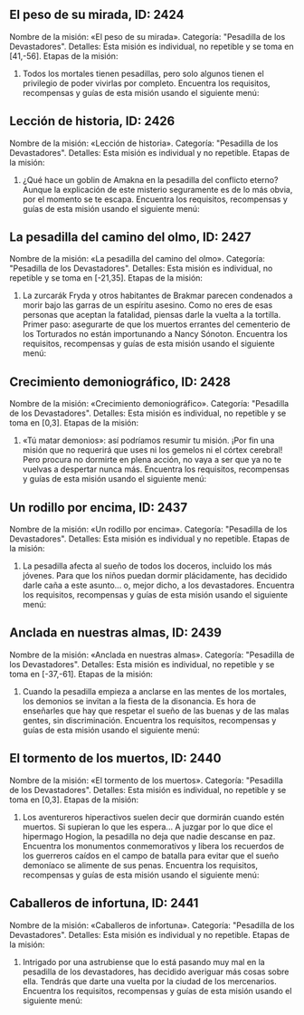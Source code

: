 ## El peso de su mirada, ID: 2424
Nombre de la misión: «El peso de su mirada».
Categoría: "Pesadilla de los Devastadores".
Detalles: Esta misión es individual, no repetible y se toma en [41,-56].
Etapas de la misión:
1. Todos los mortales tienen pesadillas, pero solo algunos tienen el privilegio de poder vivirlas por completo.
Encuentra los requisitos, recompensas y guías de esta misión usando el siguiente menú:
<component type={2424_QUEST_MENU}>

## Lección de historia, ID: 2426
Nombre de la misión: «Lección de historia».
Categoría: "Pesadilla de los Devastadores".
Detalles: Esta misión es individual y no repetible.
Etapas de la misión:
1. ¿Qué hace un goblin de Amakna en la pesadilla del conflicto eterno? Aunque la explicación de este misterio seguramente es de lo más obvia, por el momento se te escapa.
Encuentra los requisitos, recompensas y guías de esta misión usando el siguiente menú:
<component type={2426_QUEST_MENU}>

## La pesadilla del camino del olmo, ID: 2427
Nombre de la misión: «La pesadilla del camino del olmo».
Categoría: "Pesadilla de los Devastadores".
Detalles: Esta misión es individual, no repetible y se toma en [-21,35].
Etapas de la misión:
1. La zurcarák Fryda y otros habitantes de Brakmar parecen condenados a morir bajo las garras de un espíritu asesino. Como no eres de esas personas que aceptan la fatalidad, piensas darle la vuelta a la tortilla. Primer paso: asegurarte de que los muertos errantes del cementerio de los Torturados no están importunando a Nancy Sónoton.
Encuentra los requisitos, recompensas y guías de esta misión usando el siguiente menú:
<component type={2427_QUEST_MENU}>

## Crecimiento demoniográfico, ID: 2428
Nombre de la misión: «Crecimiento demoniográfico».
Categoría: "Pesadilla de los Devastadores".
Detalles: Esta misión es individual, no repetible y se toma en [0,3].
Etapas de la misión:
1. «Tú matar demonios»: así podríamos resumir tu misión. ¡Por fin una misión que no requerirá que uses ni los gemelos ni el córtex cerebral! Pero procura no dormirte en plena acción, no vaya a ser que ya no te vuelvas a despertar nunca más.
Encuentra los requisitos, recompensas y guías de esta misión usando el siguiente menú:
<component type={2428_QUEST_MENU}>

## Un rodillo por encima, ID: 2437
Nombre de la misión: «Un rodillo por encima».
Categoría: "Pesadilla de los Devastadores".
Detalles: Esta misión es individual y no repetible.
Etapas de la misión:
1. La pesadilla afecta al sueño de todos los doceros, incluido los más jóvenes. Para que los niños puedan dormir plácidamente, has decidido darle caña a este asunto... o, mejor dicho, a los devastadores.
Encuentra los requisitos, recompensas y guías de esta misión usando el siguiente menú:
<component type={2437_QUEST_MENU}>

## Anclada en nuestras almas, ID: 2439
Nombre de la misión: «Anclada en nuestras almas».
Categoría: "Pesadilla de los Devastadores".
Detalles: Esta misión es individual, no repetible y se toma en [-37,-61].
Etapas de la misión:
1. Cuando la pesadilla empieza a anclarse en las mentes de los mortales, los demonios se invitan a la fiesta de la disonancia. Es hora de enseñarles que hay que respetar el sueño de las buenas y de las malas gentes, sin discriminación.
Encuentra los requisitos, recompensas y guías de esta misión usando el siguiente menú:
<component type={2439_QUEST_MENU}>

## El tormento de los muertos, ID: 2440
Nombre de la misión: «El tormento de los muertos».
Categoría: "Pesadilla de los Devastadores".
Detalles: Esta misión es individual, no repetible y se toma en [0,3].
Etapas de la misión:
1. Los aventureros hiperactivos suelen decir que dormirán cuando estén muertos. Si supieran lo que les espera... A juzgar por lo que dice el hipermago Hogion, la pesadilla no deja que nadie descanse en paz. Encuentra los monumentos conmemorativos y libera los recuerdos de los guerreros caídos en el campo de batalla para evitar que el sueño demoníaco se alimente de sus penas.
Encuentra los requisitos, recompensas y guías de esta misión usando el siguiente menú:
<component type={2440_QUEST_MENU}>

## Caballeros de infortuna, ID: 2441
Nombre de la misión: «Caballeros de infortuna».
Categoría: "Pesadilla de los Devastadores".
Detalles: Esta misión es individual y no repetible.
Etapas de la misión:
1. Intrigado por una astrubiense que lo está pasando muy mal en la pesadilla de los devastadores, has decidido averiguar más cosas sobre ella. Tendrás que darte una vuelta por la ciudad de los mercenarios.
Encuentra los requisitos, recompensas y guías de esta misión usando el siguiente menú:
<component type={2441_QUEST_MENU}>